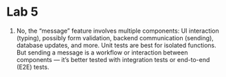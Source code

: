 # Lab 5
1. No, the “message” feature involves multiple components: UI interaction (typing), possibly form validation, backend communication (sending), database updates, and more. Unit tests are best for isolated functions. But sending a message is a workflow or interaction between components — it’s better tested with integration tests or end-to-end (E2E) tests.
